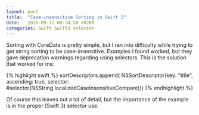 ```yaml
---
layout: post
title:  "Case-insensitive Sorting in Swift 3"
date:   2016-09-12 00:34:50 +0200
categories: Swift Swift3 selector
---
```

Sorting with CoreData is pretty simple, but I ran into difficulty while trying to get string sorting to be case-insensitive.  Examples I found worked, but they gave deprecation warnings regarding using selectors.  This is the solution that worked for me:


{% highlight swift %}
sortDescriptors.append(
  NSSortDescriptor(key: "title", 
                   ascending: true, 
                   selector: #selector(NSString.localizedCaseInsensitiveCompare)))
{% endhighlight %}

Of course this leaves out a lot of detail, but the importance of the example is in the proper (Swift 3) selector use.
